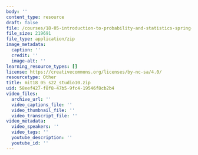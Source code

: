 ```yaml
---
body: ''
content_type: resource
draft: false
file: /courses/18-05-introduction-to-probability-and-statistics-spring-2022/mit18_05_s22_studio10.zip
file_size: 219691
file_type: application/zip
image_metadata:
  caption: ''
  credit: ''
  image-alt: ''
learning_resource_types: []
license: https://creativecommons.org/licenses/by-nc-sa/4.0/
resourcetype: Other
title: mit18_05_s22_studio10.zip
uid: 58eef427-f8f8-47b5-9fc4-19546f8cb2b4
video_files:
  archive_url: ''
  video_captions_file: ''
  video_thumbnail_file: ''
  video_transcript_file: ''
video_metadata:
  video_speakers: ''
  video_tags: ''
  youtube_description: ''
  youtube_id: ''
---
```

